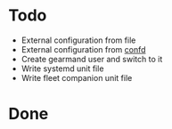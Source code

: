 # Todo

- External configuration from file
- External configuration from [confd](https://github.com/kelseyhightower/confd)
- Create gearmand user and switch to it
- Write systemd unit file
- Write fleet companion unit file


# Done
